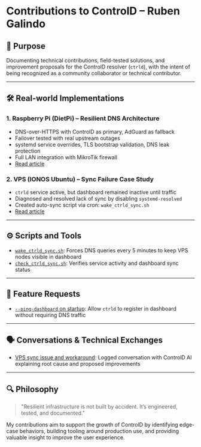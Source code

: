 # Contributions to ControlD – Ruben Galindo

## 🧠 Purpose
Documenting technical contributions, field-tested solutions, and improvement proposals for the ControlD resolver (`ctrld`), with the intent of being recognized as a community collaborator or technical contributor.

---

## 🛠️ Real-world Implementations

### 1. Raspberry Pi (DietPi) – Resilient DNS Architecture
- DNS-over-HTTPS with ControlD as primary, AdGuard as fallback
- Failover tested with real upstream outages
- systemd service overrides, TLS bootstrap validation, DNS leak protection
- Full LAN integration with MikroTik firewall
- [Read article](./articles/resilient_dns_rpi.md)

### 2. VPS (IONOS Ubuntu) – Sync Failure Case Study
- `ctrld` service active, but dashboard remained inactive until traffic
- Diagnosed and resolved lack of sync by disabling `systemd-resolved`
- Created auto-sync script via cron: `wake_ctrld_sync.sh`
- [Read article](./articles/ctrld_sync_issue_vps.md)

---

## ⚙️ Scripts and Tools

- [`wake_ctrld_sync.sh`](./scripts/wake_ctrld_sync.sh): Forces DNS queries every 5 minutes to keep VPS nodes visible in dashboard
- [`check_ctrld_sync.sh`](./scripts/check_ctrld_sync.sh): Verifies service activity and dashboard sync status

---

## 📌 Feature Requests

- [`--ping-dashboard` on startup](./features/feature_ctrld_ping_startup.md): Allow `ctrld` to register in dashboard without requiring DNS traffic

---

## 🗣️ Conversations & Technical Exchanges

- [VPS sync issue and workaround](./articles/interaction_ai_vps.md): Logged conversation with ControlD AI explaining root cause and proposed improvements

---

## 🔍 Philosophy
> "Resilient infrastructure is not built by accident. It’s engineered, tested, and documented."

My contributions aim to support the growth of ControlD by identifying edge-case behaviors, building tooling around production use, and providing valuable insight to improve the user experience.

